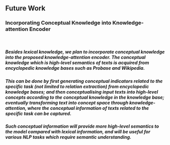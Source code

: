 ## Future Work
### Incorporating Conceptual Knowledge into Knowledge-attention Encoder  
<br />

##### Besides lexical knowledge, we plan to incorporate conceptual knowledge into the proposed knowledge-attention encoder. The conceptual knowledge which is high-level semantics of texts is acquired from encyclopedic knowledge bases such as Probase and Wikipedia. 

##### This can be done by first generating conceptual indicators related to the specific task (not limited to relation extraction) from encyclopedic knowledge bases; and then conceptualising input texts into high-level concepts according to the conceptual knowledge in the knowledge base; eventually transforming text into concept space through knowledge-attention, where the conceptual information of texts related to the specific task can be captured.

##### Such conceptual information will provide more high-level semantics to the model compared with lexical information, and will be useful for various NLP tasks which require semantic understanding.
<br /><br /><br />
